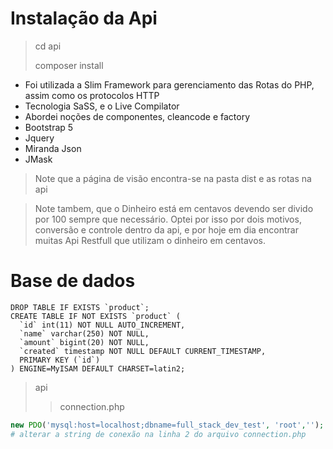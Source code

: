 
# Instalação da Api

> cd api
>
> composer install


* Foi utilizada a Slim Framework para gerenciamento das Rotas do PHP, assim como os protocolos HTTP
* Tecnologia SaSS, e o Live Compilator
* Abordei noções de componentes, cleancode e factory
* Bootstrap 5
* Jquery
* Miranda Json
* JMask


> Note que a página de visão encontra-se na pasta dist e as rotas na api

> Note tambem, que o Dinheiro está em centavos devendo ser divido por 100 sempre que necessário. Optei por isso por dois motivos, conversão e controle dentro da api, e por hoje em dia encontrar muitas Api Restfull que utilizam o dinheiro em centavos. 





# Base de dados



```mysql
DROP TABLE IF EXISTS `product`;
CREATE TABLE IF NOT EXISTS `product` (
  `id` int(11) NOT NULL AUTO_INCREMENT,
  `name` varchar(250) NOT NULL,
  `amount` bigint(20) NOT NULL,
  `created` timestamp NOT NULL DEFAULT CURRENT_TIMESTAMP,
  PRIMARY KEY (`id`)
) ENGINE=MyISAM DEFAULT CHARSET=latin2;
```



>  api
>
> >  connection.php

```php
new PDO('mysql:host=localhost;dbname=full_stack_dev_test', 'root','');
# alterar a string de conexão na linha 2 do arquivo connection.php
```

